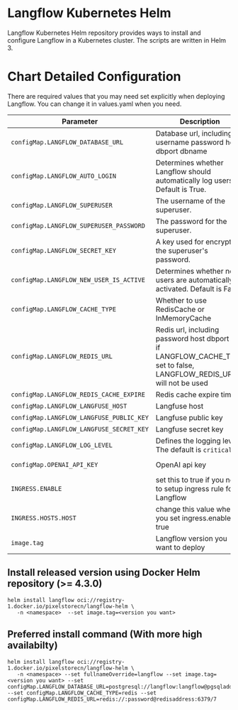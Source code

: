 Langflow Kubernetes Helm
==========

Langflow Kubernetes Helm repository provides ways to install and configure Langflow in a Kubernetes cluster.
The scripts are written in Helm 3.

# Chart Detailed Configuration

There are required values that you may need set explicitly when deploying Langflow. You can change it in values.yaml when you need.

| Parameter | Description | Example |
| --------- | ----------- | ------- |
| `configMap.LANGFLOW_DATABASE_URL` | Database url, including username password host dbport dbname | eg `postgresql://langflow:langflow@db:5432/langflow` |
| `configMap.LANGFLOW_AUTO_LOGIN` | Determines whether Langflow should automatically log users in. Default is True. | `true`, `false` |
| `configMap.LANGFLOW_SUPERUSER` | The username of the superuser. | eg `superuser` |
| `configMap.LANGFLOW_SUPERUSER_PASSWORD` | The password for the superuser. | eg `superuser` |
| `configMap.LANGFLOW_SECRET_KEY` | A key used for encrypting the superuser's password. | eg `langflow` |
| `configMap.LANGFLOW_NEW_USER_IS_ACTIVE` | Determines whether new users are automatically activated. Default is False. | `true`, `false` |
| `configMap.LANGFLOW_CACHE_TYPE` | Whether to use RedisCache or InMemoryCache | `memory`, `redis` |
| `configMap.LANGFLOW_REDIS_URL` | Redis url, including password host dbport db, if LANGFLOW_CACHE_TYPE set to false, LANGFLOW_REDIS_URL will not be used | eg `redis://:password@redis:6379/1` |
| `configMap.LANGFLOW_REDIS_CACHE_EXPIRE` | Redis cache expire time | `3600` |
| `configMap.LANGFLOW_LANGFUSE_HOST` | Langfuse host | eg `http://langfuse.example.com` |
| `configMap.LANGFLOW_LANGFUSE_PUBLIC_KEY` | Langfuse public key | `PUBLIC_KEY` |
| `configMap.LANGFLOW_LANGFUSE_SECRET_KEY` | Langfuse secret key | `SECRET_KEY` |
| `configMap.LANGFLOW_LOG_LEVEL` | Defines the logging level. The default is `critical`. | `info`, `error`, `critical` |
| `configMap.OPENAI_API_KEY` | OpenAI api key | for testing purposes `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` |
| `INGRESS.ENABLE` | set this to true if you need to setup ingress rule for Langflow | `true`, `false` |
| `INGRESS.HOSTS.HOST` | change this value when you set ingress.enable to true | `Langflow.example.com`, etc |
| `image.tag` | Langflow version you want to deploy | `0.6.10`, etc |

## Install released version using Docker Helm repository (>= 4.3.0)

```shell
helm install langflow oci://registry-1.docker.io/pixelstorecn/langflow-helm \
   -n <namespace>  --set image.tag=<version you want>
```

## Preferred install command (With more high availabilty)
```shell
helm install langflow oci://registry-1.docker.io/pixelstorecn/langflow-helm \
   -n <namespace> --set fullnameOverride=langflow --set image.tag=<version you want> --set configMap.LANGFLOW_DATABASE_URL=postgresql://langflow:langflow@pgsqladdress:5432/langflow --set configMap.LANGFLOW_CACHE_TYPE=redis --set configMap.LANGFLOW_REDIS_URL=redis://:password@redisaddress:6379/7
```